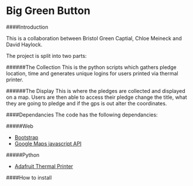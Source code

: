 Big Green Button
===

####Introduction

This is a collaboration between Bristol Green Captial, Chloe Meineck and David Haylock.

The project is split into two parts:

######The Collection
This is the python scripts which gathers pledge location, time and generates unique logins for users printed via thermal printer.

######The Display
This is where the pledges are collected and displayed on a map. Users are then able to access their pledge change the title, what they are going to pledge and if the gps is out alter the coordinates.

####Dependancies
The code has the following dependancies:

#####Web
* [Bootstrap](http://getbootstrap.com/javascript/)
* [Google Maps javascript API](https://developers.google.com/maps/documentation/javascript/)

#####Python
* [Adafruit Thermal Printer](https://github.com/adafruit/Python-Thermal-Printer)

####How to install
